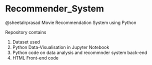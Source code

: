# Recommender_System
@sheetalrprasad
Movie Recommendation System using Python

Repository contains
  1. Dataset used
  2. Python Data-Visualisation in Jupyter Notebook
  3. Python code on data analysis and recommnder system back-end
  4. HTML Front-end code
